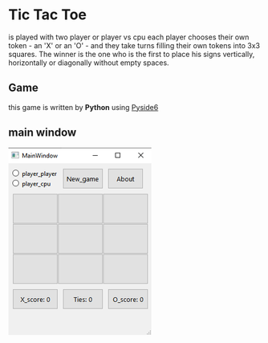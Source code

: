# Tic Tac Toe
is played with two player or player vs cpu
each player chooses their own token - an 'X' or an 'O' - and they take turns filling their own tokens into 3x3 squares. The winner is the one who is the first to place his signs vertically, horizontally or diagonally without empty spaces.

## Game 
this game is written by **Python** using [Pyside6](https://doc.qt.io/qtforpython-6/quickstart.html) 

## main window
![](Untitled.png)



